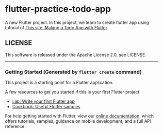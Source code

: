 # flutter-practice-todo-app

A new Flutter project. In this project, we learn to create flutter app using tutorial of
[This site: Making a Todo App with Flutter](https://medium.com/the-web-tub/making-a-todo-app-with-flutter-5c63dab88190)

## LICENSE

This software is released under the Apache License 2.0, see LICENSE.

---

### Getting Started (Generated by `flutter create` command)

This project is a starting point for a Flutter application.

A few resources to get you started if this is your first Flutter project:

- [Lab: Write your first Flutter app](https://flutter.dev/docs/get-started/codelab)
- [Cookbook: Useful Flutter samples](https://flutter.dev/docs/cookbook)

For help getting started with Flutter, view our 
[online documentation](https://flutter.dev/docs), which offers tutorials, 
samples, guidance on mobile development, and a full API reference.

